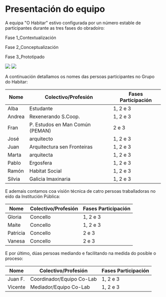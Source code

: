 # Presentación do equipo

A equipa "O Habitar" estivo configurada por un número estable de participantes durante as tres fases do obradoiro:

Fase 1_Contextualización

Fase 2_Conceptualización 

Fase 3_Prototipado


![](http://forxa.colab.coruna.gal/Co-Lab/obradoiro/raw/master/o_habitar/imaxes/presentacion.jpg/)
![](http://forxa.colab.coruna.gal/Co-Lab/obradoiro/raw/master/o_habitar/imaxes/presentacion2.jpg/)

A continuación detallamos os nomes das persoas participantes no Grupo do Habitar:



| Nome | Colectivo/Profesión| Fases Participación |
| -------- | -------- | -------- |
|Alba|Estudante|1, 2 e 3
|Andrea|Rexenerando S.Coop.|1, 2 e 3
|Fran|P. Estudos en Man Común (PEMAN)|2 e 3
|José| arquitecto| 1, 2 e 3
|Juan|Arquitectura sen Fronteiras|1, 2 e 3
| Marta     | arquitecta     | 1, 2 e 3
|Pablo|Ergosfera|1, 2 e 3
|Ramón|Habitat Social|1, 2 e 3
|Silvia| Galicia Imaxinaria|1, 2 e 3


E ademais contamos coa visión técnica de catro persoas traballadoras no eido da Institución Pública:



| Nome | Colectivo/Profesión | Fases Participación |
| -------- | -------- | -------- |
| Gloria     | Concello     | 1, 2 e 3     |
|Maite| Concello| 1, 2 e 3|
|Patricia|Concello|2 e 3|
|Vanesa|Concello|2 e 3|

E por último, dúas persoas mediando e facilitando na medida do posible o proceso:



| Nome | Colectivo/Profesión | Fases Participación |
| -------- | -------- | -------- |
| Juan F.     | Coordinador/Equipo Co-Lab     | 1, 2 e 3     |
|Vicente|Mediador/Equipo Co-Lab|1, 2 e 3


